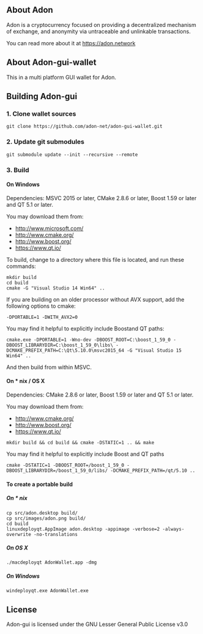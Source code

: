 ## About Adon

Adon is a cryptocurrency focused on providing a decentralized mechanism of exchange, and anonymity via untraceable and unlinkable transactions.

You can read more about it at https://adon.network
## About Adon-gui-wallet

This in a multi platform GUI wallet for Adon.

## Building Adon-gui

### 1. Clone wallet sources

```
git clone https://github.com/adon-net/adon-gui-wallet.git
```

### 2. Update git submodules

```
git submodule update --init --recursive --remote
```

### 3. Build

#### On Windows

Dependencies: MSVC 2015 or later, CMake 2.8.6 or later, Boost 1.59 or later and QT 5.1 or later.

You may download them from:

* http://www.microsoft.com/
* http://www.cmake.org/
* http://www.boost.org/
* https://www.qt.io/

To build, change to a directory where this file is located, and run these commands:
```
mkdir build
cd build
cmake -G "Visual Studio 14 Win64" ..
```

If you are building on an older processor without AVX support, add the following options to cmake:
```
-DPORTABLE=1 -DWITH_AVX2=0
```

You may find it helpful to explicitly include Boostand QT paths:
```
cmake.exe -DPORTABLE=1 -Wno-dev -DBOOST_ROOT=C:\boost_1_59_0 -DBOOST_LIBRARYDIR=C:\boost_1_59_0\libs\ -DCMAKE_PREFIX_PATH=C:\Qt\5.10.0\msvc2015_64 -G "Visual Studio 15 Win64" ..
```

And then build from within MSVC.

#### On * nix / OS X

Dependencies: CMake 2.8.6 or later, Boost 1.59 or later and QT 5.1 or later.

You may download them from:

* http://www.cmake.org/
* http://www.boost.org/
* https://www.qt.io/

```
mkdir build && cd build && cmake -DSTATIC=1 .. && make
```

You may find it helpful to explicitly include Boost and QT paths
```
cmake -DSTATIC=1 -DBOOST_ROOT=/boost_1_59_0 -DBOOST_LIBRARYDIR=/boost_1_59_0/libs/ -DCMAKE_PREFIX_PATH=/qt/5.10 ..
```

#### To create a portable build

##### On * nix

```
cp src/adon.desktop build/
cp src/images/adon.png build/
cd build
linuxdeployqt.AppImage adon.desktop -appimage -verbose=2 -always-overwrite -no-translations
```

##### On OS X

```
./macdeployqt AdonWallet.app -dmg
```

##### On Windows

```
windeployqt.exe AdonWallet.exe
```

## License

Adon-gui is licensed under the GNU Lesser General Public License v3.0

